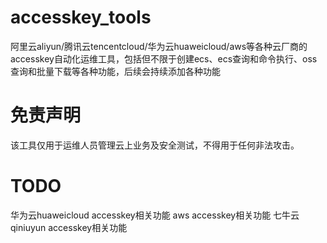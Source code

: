 # accesskey_tools
阿里云aliyun/腾讯云tencentcloud/华为云huaweicloud/aws等各种云厂商的accesskey自动化运维工具，包括但不限于创建ecs、ecs查询和命令执行、oss查询和批量下载等各种功能，后续会持续添加各种功能

# 免责声明
该工具仅用于运维人员管理云上业务及安全测试，不得用于任何非法攻击。

# TODO
华为云huaweicloud accesskey相关功能
aws accesskey相关功能
七牛云qiniuyun accesskey相关功能
